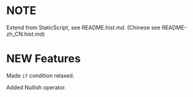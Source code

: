 # NOTE
Extend from StaticScript, see README.hist.md. (Chinese see README-zh_CN.hist.md)

# NEW Features
Made `if` condition relaxed.

Added Nullish operator.
